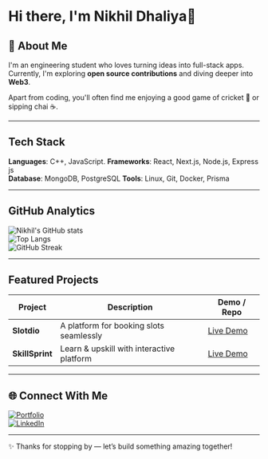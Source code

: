 # Hi there, I'm Nikhil Dhaliya👋

## 🚀 About Me  
I'm an engineering student who loves turning ideas into full-stack apps.  
Currently, I'm exploring **open source contributions** and diving deeper into **Web3**.  

Apart from coding, you'll often find me enjoying a good game of cricket 🏏 or sipping chai ☕.  

---

## Tech Stack  
**Languages**: C++, JavaScript. 
**Frameworks**: React, Next.js, Node.js, Express js  
**Database**: MongoDB, PostgreSQL
**Tools**: Linux, Git, Docker, Prisma 

---

## GitHub Analytics  
![Nikhil's GitHub stats](https://github-readme-stats.vercel.app/api?username=NikhilDhaliya&show_icons=true&theme=radical)  
![Top Langs](https://github-readme-stats.vercel.app/api/top-langs/?username=NikhilDhaliya&layout=compact&theme=radical)  
![GitHub Streak](https://streak-stats.demolab.com/?user=NikhilDhaliya&theme=radical)  

---

## Featured Projects  

| Project | Description | Demo / Repo |
|---------|-------------|-------------|
| **Slotdio** | A platform for booking slots seamlessly | [Live Demo](https://slotdio.vercel.app) |
| **SkillSprint** | Learn & upskill with interactive platform | [Live Demo](https://skillsprint-frontend-hmxp.onrender.com) |

---

## 🌐 Connect With Me  
[![Portfolio](https://img.shields.io/badge/Portfolio-Visit-000?style=for-the-badge&logo=vercel)](https://nikhildhaliya.onrender.com)  
[![LinkedIn](https://img.shields.io/badge/LinkedIn-Connect-blue?style=for-the-badge&logo=linkedin)](https://www.linkedin.com/in/nikhil-dhaliya-798071295/)  

---

✨ Thanks for stopping by — let’s build something amazing together!  
